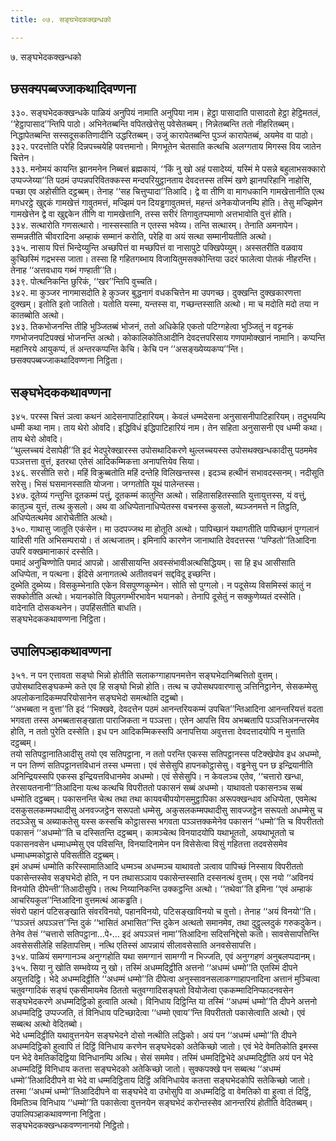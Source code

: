 ```yaml
---
title: ०७. सङ्घभेदकक्खन्धको

---
```

७. सङ्घभेदकक्खन्धको  


## छसक्यपब्बज्जाकथादिवण्णना

३३०. सङ्घभेदकक्खन्धके पाळियं अनुपियं नामाति अनुपिया नाम। हेट्ठा पासादाति पासादतो हेट्ठा हेट्ठिमतलं, ‘‘हेट्ठापासाद’’न्तिपि पाठो। अभिनेतब्बन्ति वपितखेत्तेसु पवेसेतब्बम्। निन्नेतब्बन्ति ततो नीहरितब्बम्। निद्धापेतब्बन्ति सस्सदूसकतिणादीनि उद्धरितब्बम्। उजुं कारापेतब्बन्ति पुञ्जं कारापेतब्बं, अयमेव वा पाठो।  
३३२. परदत्तोति परेहि दिन्नपच्चयेहि पवत्तमानो। मिगभूतेन चेतसाति कत्थचि अलग्गताय मिगस्स विय जातेन चित्तेन।  
३३३. मनोमयं कायन्ति झानमनेन निब्बत्तं ब्रह्मकायं, ‘‘किं नु खो अहं पसादेय्यं, यस्मिं मे पसन्ने बहुलाभसक्कारो उप्पज्जेय्या’’ति पठमं उप्पन्नपरिवितक्कस्स मन्दपरियुट्ठानताय देवदत्तस्स तस्मिं खणे झानपरिहानि नाहोसि, पच्छा एव अहोसीति दट्ठब्बम्। तेनाह ‘‘सह चित्तुप्पादा’’तिआदि। द्वे वा तीणि वा मागधकानि गामखेत्तानीति एत्थ मगधरट्ठे खुद्दकं गामखेत्तं गावुतमत्तं, मज्झिमं पन दियड्ढगावुतमत्तं, महन्तं अनेकयोजनम्पि होति। तेसु मज्झिमेन गामखेत्तेन द्वे वा खुद्दकेन तीणि वा गामखेत्तानि, तस्स सरीरं तिगावुतप्पमाणो अत्तभावोति वुत्तं होति।  
३३४. सत्थारोति गणसत्थारो। नास्सस्साति न एतस्स भवेय्य। तन्ति सत्थारम्। तेनाति अमनापेन। सम्मन्नतीति चीवरादिना अम्हाकं सम्मानं करोति, परेहि वा अयं सत्था सम्मानीयतीति अत्थो।  
३३५. नासाय पित्तं भिन्देय्युन्ति अच्छपित्तं वा मच्छपित्तं वा नासापुटे पक्खिपेय्युम्। अस्सतरीति वळवाय कुच्छिस्मिं गद्रभस्स जाता। तस्सा हि गहितगब्भाय विजायितुमसक्कोन्तिया उदरं फालेत्वा पोतकं नीहरन्ति। तेनाह ‘‘अत्तवधाय गब्भं गण्हाती’’ति।  
३३९. पोत्थनिकन्ति छुरिकं, ‘‘खर’’न्तिपि वुच्चति।  
३४२. मा कुञ्जर नागमासदोति हे कुञ्जर बुद्धनागं वधकचित्तेन मा उपगच्छ। दुक्खन्ति दुक्खकारणत्ता दुक्खम्। इतोति इतो जातितो। यतोति यस्मा, यन्तस्स वा, गच्छन्तस्साति अत्थो। मा च मदोति मदो तया न कातब्बोति अत्थो।  
३४३. तिकभोजनन्ति तीहि भुञ्जितब्बं भोजनं, ततो अधिकेहि एकतो पटिग्गहेत्वा भुञ्जितुं न वट्टनकं गणभोजनपटिपक्खं भोजनन्ति अत्थो। कोकालिकोतिआदीनि देवदत्तपरिसाय गणपामोक्खानं नामानि। कप्पन्ति महानिरये आयुकप्पं, तं अन्तरकप्पन्ति केचि। केचि पन ‘‘असङ्ख्येय्यकप्प’’न्ति।  
छसक्यपब्बज्जाकथादिवण्णना निट्ठिता।  


## सङ्घभेदककथावण्णना

३४५. परस्स चित्तं ञत्वा कथनं आदेसनापाटिहारियम्। केवलं धम्मदेसना अनुसासनीपाटिहारियम्। तदुभयम्पि धम्मी कथा नाम। ताय थेरो ओवदि। इद्धिविधं इद्धिपाटिहारियं नाम। तेन सहिता अनुसासनी एव धम्मी कथा। ताय थेरो ओवदि।  
‘‘थुल्लच्चयं देसापेही’’ति इदं भेदपुरेक्खारस्स उपोसथादिकरणे थुल्लच्चयस्स उपोसथक्खन्धकादीसु पठममेव पञ्ञत्तत्ता वुत्तं, इतरथा एतेसं आदिकम्मिकत्ता अनापत्तियेव सिया।  
३४६. सरसीति सरो। महिं विक्रुब्बतोति महिं दन्तेहि विलिखन्तस्स। इदञ्च हत्थीनं सभावदस्सनम्। नदीसूति सरेसु। भिसं घसमानस्साति योजना। जग्गतोति यूथं पालेन्तस्स।  
३४७. दूतेय्यं गन्तुन्ति दूतकम्मं पत्तुं, दूतकम्मं कातुन्ति अत्थो। सहितासहितस्साति युत्तायुत्तस्स, यं वत्तुं, कातुञ्च युत्तं, तत्थ कुसलो। अथ वा अधिप्पेतानाधिप्पेतस्स वचनस्स कुसलो, ब्यञ्जनमत्ते न तिट्ठति, अधिप्पेतत्थमेव आरोचेतीति अत्थो।  
३५०. गाथासु जातूति एकंसेन। मा उदपज्जथ मा होतूति अत्थो। पापिच्छानं यथागतीति पापिच्छानं पुग्गलानं यादिसी गति अभिसम्परायो। तं अत्थजातम्। इमिनापि कारणेन जानाथाति देवदत्तस्स ‘‘पण्डितो’’तिआदिना उपरि वक्खमानाकारं दस्सेति।  
पमादं अनुचिण्णोति पमादं आपन्नो। आसीसायन्ति अवस्संभावीअत्थसिद्धियम्। सा हि इध आसीसाति अधिप्पेता, न पत्थना। ईदिसे अनागतत्थे अतीतवचनं सद्दविदू इच्छन्ति।  
दुब्भेति दुब्भेय्य। विसकुम्भेनाति एकेन विसपुण्णकुम्भेन। सोति सो पुग्गलो। न पदूसेय्य विसमिस्सं कातुं न सक्कोतीति अत्थो। भयानकोति विपुलगम्भीरभावेन भयानको। तेनापि दूसेतुं न सक्कुणेय्यतं दस्सेति। वादेनाति दोसकथनेन। उपहिंसतीति बाधति।  
सङ्घभेदककथावण्णना निट्ठिता।  


## उपालिपञ्हाकथावण्णना

३५१. न पन एत्तावता सङ्घो भिन्नो होतीति सलाकग्गाहापनमत्तेन सङ्घभेदानिब्बत्तितो वुत्तम्। उपोसथादिसङ्घकम्मे कते एव हि सङ्घो भिन्नो होति। तत्थ च उपोसथपवारणासु ञत्तिनिट्ठानेन, सेसकम्मेसु अपलोकनादिकम्मपरियोसानेन सङ्घभेदो समत्थोति दट्ठब्बो।  
‘‘अभब्बता न वुत्ता’’ति इदं ‘‘भिक्खवे, देवदत्तेन पठमं आनन्तरियकम्मं उपचित’’न्तिआदिना आनन्तरियत्तं वदता भगवता तस्स अभब्बतासङ्खाता पाराजिकता न पञ्ञत्ता। एतेन आपत्ति विय अभब्बतापि पञ्ञत्तिअनन्तरमेव होति, न ततो पुरेति दस्सेति। इध पन आदिकम्मिकस्सपि अनापत्तिया अवुत्तत्ता देवदत्तादयोपि न मुत्ताति दट्ठब्बम्।  
तयो सतिपट्ठानातिआदीसु तयो एव सतिपट्ठाना, न ततो परन्ति एकस्स सतिपट्ठानस्स पटिक्खेपोव इध अधम्मो, न पन तिण्णं सतिपट्ठानत्तविधानं तस्स धम्मत्ता। एवं सेसेसुपि हापनकोट्ठासेसु। वड्ढनेसु पन छ इन्द्रियानीति अनिन्द्रियस्सपि एकस्स इन्द्रियत्तविधानमेव अधम्मो। एवं सेसेसुपि। न केवलञ्च एतेव, ‘‘चत्तारो खन्धा, तेरसायतनानी’’तिआदिना यत्थ कत्थचि विपरीततो पकासनं सब्बं अधम्मो। याथावतो पकासनञ्च सब्बं धम्मोति दट्ठब्बम्। पकासनन्ति चेत्थ तथा तथा कायवचीपयोगसमुट्ठापिका अरूपक्खन्धाव अधिप्पेता, एवमेत्थ दसकुसलकम्मपथादीसु अनवज्जट्ठेन सरूपतो धम्मेसु, अकुसलकम्मपथादीसु सावज्जट्ठेन सरूपतो अधम्मेसु च तदञ्ञेसु च अब्याकतेसु यस्स कस्सचि कोट्ठासस्स भगवता पञ्ञत्तक्कमेनेव पकासनं ‘‘धम्मो’’ति च विपरीततो पकासनं ‘‘अधम्मो’’ति च दस्सितन्ति दट्ठब्बम्। कामञ्चेत्थ विनयादयोपि यथाभूततो, अयथाभूततो च पकासनवसेन धम्माधम्मेसु एव पविसन्ति, विनयादिनामेन पन विसेसेत्वा विसुं गहितत्ता तदवसेसमेव धम्माधम्मकोट्ठासे पविसतीति दट्ठब्बम्।  
इमं अधम्मं धम्मोति करिस्सामातिआदि धम्मञ्च अधम्मञ्च याथावतो ञत्वाव पापिच्छं निस्साय विपरीततो पकासेन्तस्सेव सङ्घभेदो होति, न पन तथासञ्ञाय पकासेन्तस्साति दस्सनत्थं वुत्तम्। एस नयो ‘‘अविनयं विनयोति दीपेन्ती’’तिआदीसुपि। तत्थ निय्यानिकन्ति उक्कट्ठन्ति अत्थो। ‘‘तथेवा’’ति इमिना ‘‘एवं अम्हाकं आचरियकुल’’न्तिआदिना वुत्तमत्थं आकड्ढति।  
संवरो पहानं पटिसङ्खाति संवरविनयो, पहानविनयो, पटिसङ्खाविनयो च वुत्तो। तेनाह ‘‘अयं विनयो’’ति। ‘‘पञ्ञत्तं अपञ्ञत्त’’न्ति दुकं ‘‘भासितं अभासित’’न्ति दुकेन अत्थतो समानमेव, तथा दुट्ठुल्लदुकं गरुकदुकेन। तेनेव तेसं ‘‘चत्तारो सतिपट्ठाना…पे॰… इदं अपञ्ञत्तं नामा’’तिआदिना सदिसनिद्देसो कतो। सावसेसापत्तिन्ति अवसेससीलेहि सहितापत्तिम्। नत्थि एतिस्सं आपन्नायं सीलावसेसाति अनवसेसापत्ति।  
३५४. पाळियं समग्गानञ्च अनुग्गहोति यथा समग्गानं सामग्गी न भिज्जति, एवं अनुग्गहणं अनुबलप्पदानम्।  
३५५. सिया नु खोति सम्भवेय्य नु खो। तस्मिं अधम्मदिट्ठीति अत्तनो ‘‘अधम्मं धम्मो’’ति एतस्मिं दीपने अयुत्तदिट्ठि। भेदे अधम्मदिट्ठीति ‘‘अधम्मं धम्मो’’ति दीपेत्वा अनुस्सावनसलाकग्गाहापनादिना अत्तानं मुञ्चित्वा चतुवग्गादिकं सङ्घं एकसीमायमेव ठिततो चतुवग्गादिसङ्घतो वियोजेत्वा एककम्मादिनिप्फादनवसेन सङ्घभेदकरणे अधम्मदिट्ठिको हुत्वाति अत्थो। विनिधाय दिट्ठिन्ति या तस्मिं ‘‘अधम्मं धम्मो’’ति दीपने अत्तनो अधम्मदिट्ठि उप्पज्जति, तं विनिधाय पटिच्छादेत्वा ‘‘धम्मो एवाय’’न्ति विपरीततो पकासेत्वाति अत्थो। एवं सब्बत्थ अत्थो वेदितब्बो।  
भेदे धम्मदिट्ठीति यथावुत्तनयेन सङ्घभेदने दोसो नत्थीति लद्धिको। अयं पन ‘‘अधम्मं धम्मो’’ति दीपने अधम्मदिट्ठिको हुत्वापि तं दिट्ठिं विनिधाय करणेन सङ्घभेदको अतेकिच्छो जातो। एवं भेदे वेमतिकोति इमस्स पन भेदे वेमतिकदिट्ठिया विनिधानम्पि अत्थि। सेसं सममेव। तस्मिं धम्मदिट्ठिभेदे अधम्मदिट्ठीति अयं पन भेदे अधम्मदिट्ठिं विनिधाय कतत्ता सङ्घभेदको अतेकिच्छो जातो। सुक्कपक्खे पन सब्बत्थ ‘‘अधम्मं धम्मो’’तिआदिदीपने वा भेदे वा धम्मदिट्ठिताय दिट्ठिं अविनिधायेव कतत्ता सङ्घभेदकोपि सतेकिच्छो जातो। तस्मा ‘‘अधम्मं धम्मो’’तिआदिदीपने वा सङ्घभेदे वा उभोसुपि वा अधम्मदिट्ठि वा वेमतिको वा हुत्वा तं दिट्ठिं, विमतिञ्च विनिधाय ‘‘धम्मो’’ति पकासेत्वा वुत्तनयेन सङ्घभेदं करोन्तस्सेव आनन्तरियं होतीति वेदितब्बम्।  
उपालिपञ्हाकथावण्णना निट्ठिता।  
सङ्घभेदकक्खन्धकवण्णनानयो निट्ठितो।  